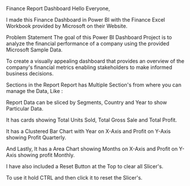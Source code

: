Finance Report Dashboard
Hello Everyone,

I made this Finance Dashboard in Power BI with the Finance Excel Workbook provided by Microsoft on their Website.

Problem Statement
The goal of this Power BI Dashboard Project is to analyze the financial performance of a company using the provided Microsoft Sample Data.

To create a visually appealing dashboard that provides an overview of the company's financial metrics enabling stakeholders to make informed business decisions.

Sections in the Report
Report has Multiple Section's from where you can manage the Data, Like :

Report Data can be sliced by Segments, Country and Year to show Particular Data.

It has cards showing Total Units Sold, Total Gross Sale and Total Profit.

It has a Clustered Bar Chart with Year on X-Axis and Profit on Y-Axis showing Profit Quarterly.

And Lastly, It has a Area Chart showing Months on X-Axis and Profit on Y-Axis showing profit Monthly.

I have also included a Reset Button at the Top to clear all Slicer's.

To use it hold CTRL and then click it to reset the Slicer's.
